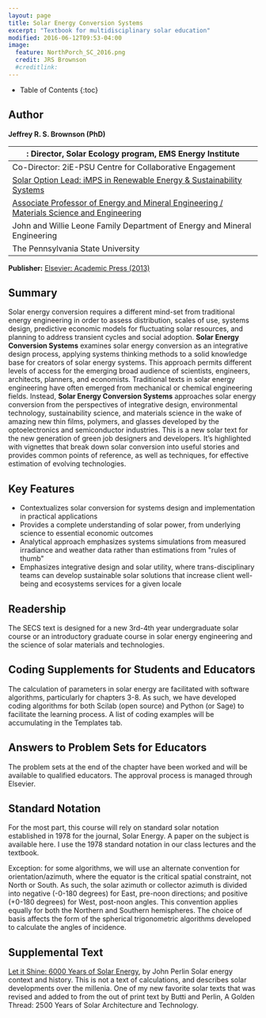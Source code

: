 ```yaml
---
layout: page
title: Solar Energy Conversion Systems
excerpt: "Textbook for multidisciplinary solar education"
modified: 2016-06-12T09:53-04:00
image:
  feature: NorthPorch_SC_2016.png
  credit: JRS Brownson
  #creditlink: 
---
```


* Table of Contents
{:toc}

## Author

**Jeffrey R. S. Brownson (PhD)**

|: Director, Solar Ecology program, EMS Energy Institute                                                                                |
|-------------------------------------------------------------------------------------------------------------------------------------|
|Co-Director: 2iE-PSU Centre for Collaborative Engagement                                                                             |
|[Solar Option Lead: iMPS in Renewable Energy & Sustainability Systems](https://www.ress.psu.edu/solar_energy)                        |
|[Associate Professor of Energy and Mineral Engineering / Materials Science and Engineering](http://www.eme.psu.edu/faculty/brownson) |
|John and Willie Leone Family Department of Energy and Mineral Engineering                                                            |
|The Pennsylvania State University                                                                                                    |

**Publisher:** [Elsevier: Academic Press (2013)](https://www.elsevier.com/books/solar-energy-conversion-systems/brownson/978-0-12-397021-3)

## Summary

Solar energy conversion requires a different mind-set from traditional energy engineering in order to assess distribution, scales of use, systems design, predictive economic models for fluctuating solar resources, and planning to address transient cycles and social adoption. **Solar Energy Conversion Systems** examines solar energy conversion as an integrative design process, applying systems thinking methods to a solid knowledge base for creators of solar energy systems. This approach permits different levels of access for the emerging broad audience of scientists, engineers, architects, planners, and economists. Traditional texts in solar energy engineering have often emerged from mechanical or chemical engineering fields. Instead, **Solar Energy Conversion Systems** approaches solar energy conversion from the perspectives of integrative design, environmental technology, sustainability science, and materials science in the wake of amazing new thin films, polymers, and glasses developed by the optoelectronics and semiconductor industries. This is a new solar text for the new generation of green job designers and developers. It’s highlighted with vignettes that break down solar conversion into useful stories and provides common points of reference, as well as techniques, for effective estimation of evolving technologies. 

## Key Features

* Contextualizes solar conversion for systems design and implementation in practical applications
* Provides a complete understanding of solar power, from underlying science to essential economic outcomes
* Analytical approach emphasizes systems simulations from measured irradiance and weather data rather than estimations from "rules of thumb"
* Emphasizes integrative design and solar utility, where trans-disciplinary teams can develop sustainable solar solutions that increase client well-being and ecosystems services for a given locale

## Readership

The SECS text is designed for a new 3rd-4th year undergraduate solar course or an introductory graduate course in solar energy engineering and the science of solar materials and technologies.

## Coding Supplements for Students and Educators

The calculation of parameters in solar energy are facilitated with software algorithms, particularly for chapters 3-8. As such, we have developed coding algorithms for both Scilab (open source) and Python (or Sage) to facilitate the learning process. A list of coding examples will be accumulating in the Templates tab.

## Answers to Problem Sets for Educators

The problem sets at the end of the chapter have been worked and will be available to qualified educators. The approval process is managed through Elsevier. 

## Standard Notation

For the most part, this course will rely on standard solar notation established in 1978 for the journal, Solar Energy. A paper on the subject is available here. I use the 1978 standard notation in our class lectures and the textbook.

Exception: for some algorithms, we will use an alternate convention for orientation/azimuth, where the equator is the critical spatial constraint, not North or South. As such, the solar azimuth or collector azimuth is divided into negative (-0-180 degrees) for East, pre-noon directions; and positive (+0-180 degrees) for West, post-noon angles. This convention applies equally for both the Northern and Southern hemispheres. The choice of basis affects the form of the spherical trigonometric algorithms developed to calculate the angles of incidence.

## Supplemental Text

[Let it Shine: 6000 Years of Solar Energy](http://john-perlin.com/), by John Perlin
    Solar energy context and history. This is not a text of calculations, and describes solar developments over the millenia. One of my new favorite solar texts that was revised and added to from the out of print text by Butti and Perlin, A Golden Thread: 2500 Years of Solar Architecture and Technology. 
